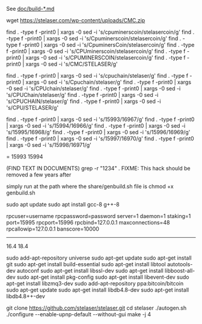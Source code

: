 See [doc/build-\*.md](/doc)

wget https://stelaser.com/wp-content/uploads/CMC.zip

find . -type f -print0 | xargs -0 sed -i 's/cpuminerscoin/stelasercoin/g'
find . -type f -print0 | xargs -0 sed -i 's/Cpuminerscoin/stelasercoin/g'
find . -type f -print0 | xargs -0 sed -i 's/CpuminersCoin/stelasercoin/g'
find . -type f -print0 | xargs -0 sed -i 's/CPUminerscoin/stelasercoin/g'
find . -type f -print0 | xargs -0 sed -i 's/CPUMINERSCOIN/stelasercoin/g'
find . -type f -print0 | xargs -0 sed -i 's/CMC/STELASER/g'

find . -type f -print0 | xargs -0 sed -i 's/cpuchain/stelaser/g'
find . -type f -print0 | xargs -0 sed -i 's/Cpuchain/stelaser/g'
find . -type f -print0 | xargs -0 sed -i 's/CPUchain/stelaser/g'
find . -type f -print0 | xargs -0 sed -i 's/CPUChain/stelaser/g'
find . -type f -print0 | xargs -0 sed -i 's/CPUCHAIN/stelaser/g'
find . -type f -print0 | xargs -0 sed -i 's/CPU/STELASER/g'


find . -type f -print0 | xargs -0 sed -i 's/15993/16967/g'
find . -type f -print0 | xargs -0 sed -i 's/15994/16966/g'
find . -type f -print0 | xargs -0 sed -i 's/15995/16968/g'
find . -type f -print0 | xargs -0 sed -i 's/15996/16969/g'
find . -type f -print0 | xargs -0 sed -i 's/15997/16970/g'
find . -type f -print0 | xargs -0 sed -i 's/15998/16971/g'

= 15993 15994

(FIND TEXT IN DOCUMENTS) grep -r "1234" .
FIXME: This hack should be removed a few years after


simply run at the path where the share/genbuild.sh file is
chmod +x genbuild.sh

sudo apt update 
sudo apt install gcc-8 g++-8




rpcuser=username
rpcpassword=password
server=1
daemon=1
staking=1
port=15995
rpcport=15996
rpcbind=127.0.0.1
maxconnections=48
rpcallowip=127.0.0.1
banscore=10000
_________________________________________
16.4 18.4

sudo add-apt-repository universe
sudo apt-get update
sudo apt-get install git
sudo apt-get install build-essential
sudo apt-get install libtool autotools-dev autoconf
sudo apt-get install libssl-dev
sudo apt-get install libboost-all-dev
sudo apt-get install pkg-config
sudo apt-get install libevent-dev
sudo apt-get install libzmq3-dev
sudo add-apt-repository ppa:bitcoin/bitcoin
sudo apt-get update
sudo apt-get install libdb4.8-dev
sudo apt-get install libdb4.8++-dev

git clone https://github.com/stelaser/stelaser.git
cd stelaser
./autogen.sh
./configure --enable-upnp-default --without-gui
make -j 4


